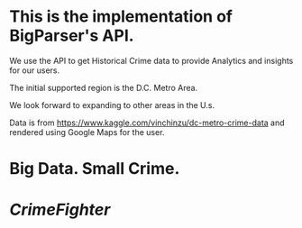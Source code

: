 # This is the implementation of BigParser's API.
We use the API to get Historical Crime data to provide Analytics and insights for our users.

The initial supported region is the D.C. Metro Area.

We look forward to expanding to other areas in the U.s.


Data is from https://www.kaggle.com/vinchinzu/dc-metro-crime-data and rendered using Google Maps for the user.


# Big Data. Small Crime.

# _CrimeFighter_
